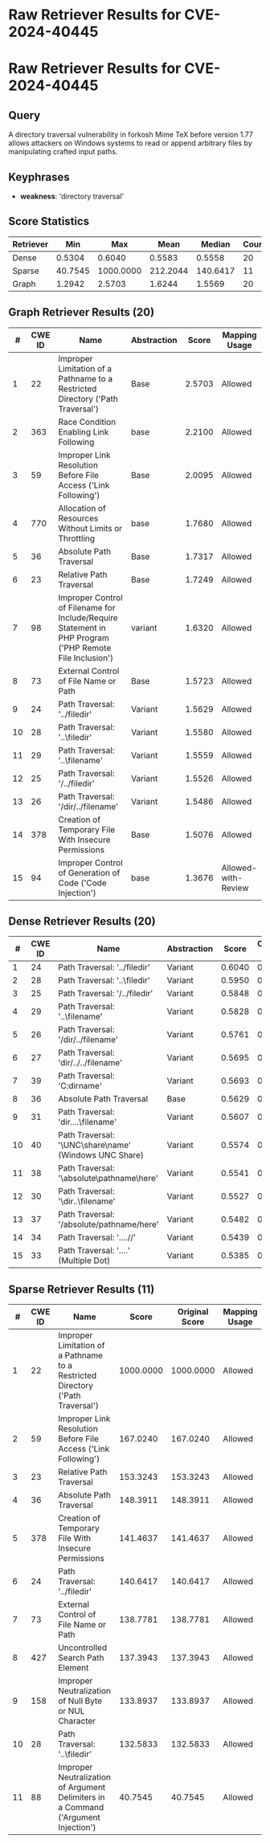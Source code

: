 # Raw Retriever Results for CVE-2024-40445

# Raw Retriever Results for CVE-2024-40445
## Query
A directory traversal vulnerability in forkosh Mime TeX before version 1.77 allows attackers on Windows systems to read or append arbitrary files by manipulating crafted input paths.

## Keyphrases
- **weakness**: 'directory traversal'

## Score Statistics
| Retriever | Min | Max | Mean | Median | Count |
|-----------|-----|-----|------|--------|-------|
| Dense | 0.5304 | 0.6040 | 0.5583 | 0.5558 | 20 |
| Sparse | 40.7545 | 1000.0000 | 212.2044 | 140.6417 | 11 |
| Graph | 1.2942 | 2.5703 | 1.6244 | 1.5569 | 20 |

## Graph Retriever Results (20)
| # | CWE ID | Name | Abstraction | Score | Mapping Usage |
|---|--------|------|-------------|-------|---------------|
| 1 | 22 | Improper Limitation of a Pathname to a Restricted Directory ('Path Traversal') | Base | 2.5703 | Allowed |
| 2 | 363 | Race Condition Enabling Link Following | base | 2.2100 | Allowed |
| 3 | 59 | Improper Link Resolution Before File Access ('Link Following') | Base | 2.0095 | Allowed |
| 4 | 770 | Allocation of Resources Without Limits or Throttling | base | 1.7680 | Allowed |
| 5 | 36 | Absolute Path Traversal | Base | 1.7317 | Allowed |
| 6 | 23 | Relative Path Traversal | Base | 1.7249 | Allowed |
| 7 | 98 | Improper Control of Filename for Include/Require Statement in PHP Program ('PHP Remote File Inclusion') | variant | 1.6320 | Allowed |
| 8 | 73 | External Control of File Name or Path | Base | 1.5723 | Allowed |
| 9 | 24 | Path Traversal: '../filedir' | Variant | 1.5629 | Allowed |
| 10 | 28 | Path Traversal: '..\filedir' | Variant | 1.5580 | Allowed |
| 11 | 29 | Path Traversal: '\..\filename' | Variant | 1.5559 | Allowed |
| 12 | 25 | Path Traversal: '/../filedir' | Variant | 1.5526 | Allowed |
| 13 | 26 | Path Traversal: '/dir/../filename' | Variant | 1.5486 | Allowed |
| 14 | 378 | Creation of Temporary File With Insecure Permissions | Base | 1.5076 | Allowed |
| 15 | 94 | Improper Control of Generation of Code ('Code Injection') | base | 1.3676 | Allowed-with-Review |

## Dense Retriever Results (20)
| # | CWE ID | Name | Abstraction | Score | Original Score | Mapping Usage |
|---|--------|------|-------------|-------|----------------|---------------|
| 1 | 24 | Path Traversal: '../filedir' | Variant | 0.6040 | 0.6040 | Allowed |
| 2 | 28 | Path Traversal: '..\filedir' | Variant | 0.5950 | 0.5950 | Allowed |
| 3 | 25 | Path Traversal: '/../filedir' | Variant | 0.5848 | 0.5848 | Allowed |
| 4 | 29 | Path Traversal: '\..\filename' | Variant | 0.5828 | 0.5828 | Allowed |
| 5 | 26 | Path Traversal: '/dir/../filename' | Variant | 0.5761 | 0.5761 | Allowed |
| 6 | 27 | Path Traversal: 'dir/../../filename' | Variant | 0.5695 | 0.5695 | Allowed |
| 7 | 39 | Path Traversal: 'C:dirname' | Variant | 0.5693 | 0.5693 | Allowed |
| 8 | 36 | Absolute Path Traversal | Base | 0.5629 | 0.5629 | Allowed |
| 9 | 31 | Path Traversal: 'dir\..\..\filename' | Variant | 0.5607 | 0.5607 | Allowed |
| 10 | 40 | Path Traversal: '\\UNC\share\name\' (Windows UNC Share) | Variant | 0.5574 | 0.5574 | Allowed |
| 11 | 38 | Path Traversal: '\absolute\pathname\here' | Variant | 0.5541 | 0.5541 | Allowed |
| 12 | 30 | Path Traversal: '\dir\..\filename' | Variant | 0.5527 | 0.5527 | Allowed |
| 13 | 37 | Path Traversal: '/absolute/pathname/here' | Variant | 0.5482 | 0.5482 | Allowed |
| 14 | 34 | Path Traversal: '....//' | Variant | 0.5439 | 0.5439 | Allowed |
| 15 | 33 | Path Traversal: '....' (Multiple Dot) | Variant | 0.5385 | 0.5385 | Allowed |

## Sparse Retriever Results (11)
| # | CWE ID | Name | Score | Original Score | Mapping Usage |
|---|--------|------|-------|---------------|---------------|
| 1 | 22 | Improper Limitation of a Pathname to a Restricted Directory ('Path Traversal') | 1000.0000 | 1000.0000 | Allowed |
| 2 | 59 | Improper Link Resolution Before File Access ('Link Following') | 167.0240 | 167.0240 | Allowed |
| 3 | 23 | Relative Path Traversal | 153.3243 | 153.3243 | Allowed |
| 4 | 36 | Absolute Path Traversal | 148.3911 | 148.3911 | Allowed |
| 5 | 378 | Creation of Temporary File With Insecure Permissions | 141.4637 | 141.4637 | Allowed |
| 6 | 24 | Path Traversal: '../filedir' | 140.6417 | 140.6417 | Allowed |
| 7 | 73 | External Control of File Name or Path | 138.7781 | 138.7781 | Allowed |
| 8 | 427 | Uncontrolled Search Path Element | 137.3943 | 137.3943 | Allowed |
| 9 | 158 | Improper Neutralization of Null Byte or NUL Character | 133.8937 | 133.8937 | Allowed |
| 10 | 28 | Path Traversal: '..\filedir' | 132.5833 | 132.5833 | Allowed |
| 11 | 88 | Improper Neutralization of Argument Delimiters in a Command ('Argument Injection') | 40.7545 | 40.7545 | Allowed |
